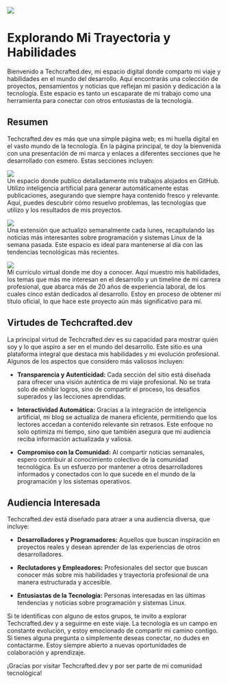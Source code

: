 [![](https://img.shields.io/badge/-TechCrafted.dev-E34F26?style=flat&logo=html5&logoColor=fff&color=000000)](https://techcrafted.dev)
# Explorando Mi Trayectoria y Habilidades

Bienvenido a Techcrafted.dev, mi espacio digital donde comparto mi viaje y habilidades en el mundo del desarrollo. Aquí encontrarás una colección de proyectos, pensamientos y noticias que reflejan mi pasión y dedicación a la tecnología. Este espacio es tanto un escaparate de mi trabajo como una herramienta para conectar con otros entusiastas de la tecnología.


## Resumen

Techcrafted.dev es más que una simple página web; es mi huella digital en el vasto mundo de la tecnología. En la página principal, te doy la bienvenida con una presentación de mi marca y enlaces a diferentes secciones que he desarrollado con esmero. Estas secciones incluyen:

[![](https://img.shields.io/badge/-Blog.TechCrafted.dev-E34F26?style=flat&logo=html5&logoColor=fff&color=eb984e)](https://blog.techcrafted.dev)<br>Un espacio donde publico detalladamente mis trabajos alojados en GitHub. Utilizo inteligencia artificial para generar automáticamente estas publicaciones, asegurando que siempre haya contenido fresco y relevante. Aquí, puedes descubrir cómo resuelvo problemas, las tecnologías que utilizo y los resultados de mis proyectos.
  
[![](https://img.shields.io/badge/-News.TechCrafted.dev-E34F26?style=flat&logo=html5&logoColor=fff&color=3498db)](https://news.techcrafted.dev)<br>Una extensión que actualizo semanalmente cada lunes, recapitulando las noticias más interesantes sobre programación y sistemas Linux de la semana pasada. Este espacio es ideal para mantenerse al día con las tendencias tecnológicas más recientes.

[![](https://img.shields.io/badge/-Portafolio.TechCrafted.dev-E34F26?style=flat&logo=html5&logoColor=fff&color=27ae60)](https://portafolio.techcrafted.dev)<br>Mi currículo virtual donde me doy a conocer. Aquí muestro mis habilidades, los temas que más me interesan en el desarrollo y un timeline de mi carrera profesional, que abarca más de 20 años de experiencia laboral, de los cuales cinco están dedicados al desarrollo. Estoy en proceso de obtener mi título oficial, lo que hace este proyecto aún más significativo para mí. 
  

## Virtudes de Techcrafted.dev

La principal virtud de Techcrafted.dev es su capacidad para mostrar quién soy y lo que aspiro a ser en el mundo del desarrollo. Este sitio es una plataforma integral que destaca mis habilidades y mi evolución profesional. Algunos de los aspectos que considero más valiosos incluyen:

- **Transparencia y Autenticidad:** Cada sección del sitio está diseñada para ofrecer una visión auténtica de mi viaje profesional. No se trata solo de exhibir logros, sino de compartir el proceso, los desafíos superados y las lecciones aprendidas.

- **Interactividad Automática:** Gracias a la integración de inteligencia artificial, mi blog se actualiza de manera eficiente, permitiendo que los lectores accedan a contenido relevante sin retrasos. Este enfoque no solo optimiza mi tiempo, sino que también asegura que mi audiencia reciba información actualizada y valiosa.

- **Compromiso con la Comunidad:** Al compartir noticias semanales, espero contribuir al conocimiento colectivo de la comunidad tecnológica. Es un esfuerzo por mantener a otros desarrolladores informados y conectados con lo que sucede en el mundo de la programación y los sistemas operativos.

## Audiencia Interesada

Techcrafted.dev está diseñado para atraer a una audiencia diversa, que incluye:

- **Desarrolladores y Programadores:** Aquellos que buscan inspiración en proyectos reales y desean aprender de las experiencias de otros desarrolladores.

- **Reclutadores y Empleadores:** Profesionales del sector que buscan conocer más sobre mis habilidades y trayectoria profesional de una manera estructurada y accesible.

- **Entusiastas de la Tecnología:** Personas interesadas en las últimas tendencias y noticias sobre programación y sistemas Linux.

Si te identificas con alguno de estos grupos, te invito a explorar Techcrafted.dev y a seguirme en este viaje. La tecnología es un campo en constante evolución, y estoy emocionado de compartir mi camino contigo. Si tienes alguna pregunta o simplemente deseas conectar, no dudes en contactarme. Estoy siempre abierto a nuevas oportunidades de colaboración y aprendizaje.

¡Gracias por visitar Techcrafted.dev y por ser parte de mi comunidad tecnológica!
